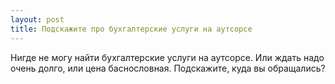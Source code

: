 ```yaml
---
layout: post 
title: Подскажите про бухгалтерские услуги на аутсорсе
--- 
```

Нигде не могу найти бухгалтерские услуги на аутсорсе. Или ждать надо очень долго, или цена баснословная. Подскажите, куда вы обращались?
